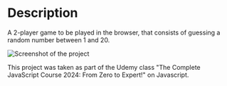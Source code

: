 # Description

A 2-player game to be played in the browser, that consists of guessing a random number between 1 and 20.

![Screenshot of the project](https://github.com/CoquardBalthazar/guessMyNumber-js/blob/main/Screenshot-guess-my-number-js.png)

This project was taken as part of the Udemy class "The Complete JavaScript Course 2024: From Zero to Expert!" on Javascript.
